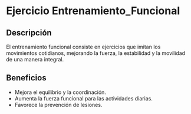 # Ejercicio Entrenamiento_Funcional

## Descripción
El entrenamiento funcional consiste en ejercicios que imitan los movimientos cotidianos, mejorando la fuerza, la estabilidad y la movilidad de una manera integral.

## Beneficios
- Mejora el equilibrio y la coordinación.
- Aumenta la fuerza funcional para las actividades diarias.
- Favorece la prevención de lesiones.

